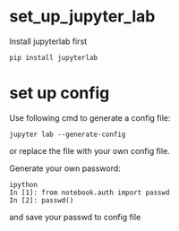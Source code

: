 # set_up_jupyter_lab
Install jupyterlab first
```
pip install jupyterlab
```
# set up config
Use following cmd to generate a config file:
```
jupyter lab --generate-config
```
or replace the file with your own config file.

Generate your own password:
```
ipython
In [1]: from notebook.auth import passwd
In [2]: passwd()
```
and save your passwd to config file
